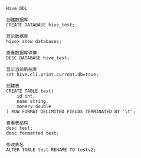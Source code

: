 ```
Hive DDL
```
```
创建数据库
CREATE DATABASE hive_test;
```
```
显示数据库
hive> show databases;
```
```
查看数据库详情
DESC DATABASE hive_test;
```
```
显示当前所在库
set hive.cli.print.current.db=true;
```
```
创建表
CREATE TABLE test(
    id int,
    name string,
    monery double
) ROW FORMAT DELIMITED FIELDS TERMINATED BY '\t';
```
```
查看表结构
desc test;
desc formatted test;
```
```
修改表名
ALTER TABLE test RENAME TO testv2;
```